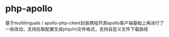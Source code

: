 # php-apollo
基于multilinguals / apollo-php-client封装携程开源apollo客户端基础上再进行了一些改动，支持拉取配置生成php/ini文件格式，支持自定义文件下载路径
